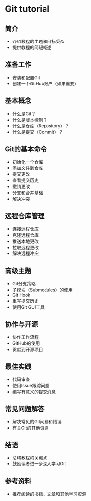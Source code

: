 # Git tutorial

## 简介
- 介绍教程的主题和目标受众
- 提供教程的简短概述

## 准备工作
- 安装和配置Git
- 创建一个GitHub账户（如果需要）

## 基本概念
- 什么是Git？
- 什么是版本控制？
- 什么是仓库（Repository）？
- 什么是提交（Commit）？

## Git的基本命令
- 初始化一个仓库
- 添加文件到仓库
- 提交更改
- 查看提交历史
- 撤销更改
- 分支和合并基础
- 解决冲突

## 远程仓库管理
- 连接远程仓库
- 克隆远程仓库
- 推送本地更改
- 拉取远程更改
- 解决远程冲突

## 高级主题
- Git分支策略
- 子模块（Submodules）的使用
- Git Hook
- 重写提交历史
- 使用Git GUI工具

## 协作与开源
- 协作工作流程
- GitHub的使用
- 贡献到开源项目

## 最佳实践
- 代码审查
- 使用Issue跟踪问题
- 编写有意义的提交消息

## 常见问题解答
- 解决常见的Git问题和错误
- 有关Git的其他资源

## 结语
- 总结教程的关键点
- 鼓励读者进一步深入学习Git

## 参考资料
- 推荐阅读的书籍、文章和其他学习资源